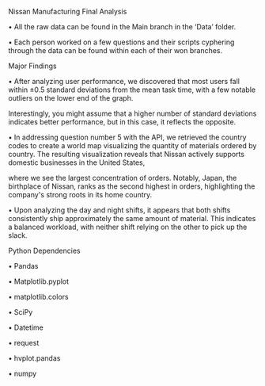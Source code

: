 
Nissan Manufacturing Final Analysis


•	All the raw data can be found in the Main branch in the ‘Data’ folder.

•	Each person worked on a few questions and their scripts cyphering through the data can be found within each of their won branches.



Major Findings


•	After analyzing user performance, we discovered that most users fall within ±0.5 standard deviations from the mean task time, with a few notable outliers on the lower end of the graph.

Interestingly, you might assume that a higher number of standard deviations indicates better performance, but in this case, it reflects the opposite.

•	In addressing question number 5 with the API, we retrieved the country codes to create a world map visualizing the quantity of materials ordered by country. The resulting visualization reveals that Nissan actively supports domestic businesses in the United States, 

where we see the largest concentration of orders. Notably, Japan, the birthplace of Nissan, ranks as the second highest in orders, highlighting the company's strong roots in its home country.

•	Upon analyzing the day and night shifts, it appears that both shifts consistently ship approximately the same amount of material. This indicates a balanced workload, with neither shift relying on the other to pick up the slack.


Python Dependencies


•	Pandas

•	Matplotlib.pyplot

•	matplotlib.colors

•	SciPy

•	Datetime

•	request

•	hvplot.pandas

•	numpy





